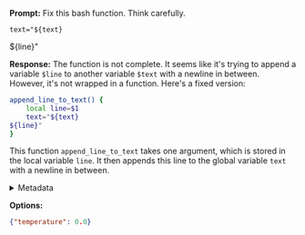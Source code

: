 **Prompt:**
Fix this bash function. Think carefully. 

    text="${text}
${line}"

**Response:**
The function is not complete. It seems like it's trying to append a variable `$line` to another variable `$text` with a newline in between. However, it's not wrapped in a function. Here's a fixed version:

```bash
append_line_to_text() {
    local line=$1
    text="${text}
${line}"
}
```

This function `append_line_to_text` takes one argument, which is stored in the local variable `line`. It then appends this line to the global variable `text` with a newline in between.

<details><summary>Metadata</summary>

- Duration: 9354 ms
- Datetime: 2023-10-29T18:40:21.397909
- Model: gpt-4-0613

</details>

**Options:**
```json
{"temperature": 0.0}
```

